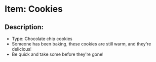 # Item: Cookies

## Description: 
* Type: Chocolate chip cookies
* Someone has been baking, these cookies are still warm, and they're delicious!
* Be quick and take some before they're gone!